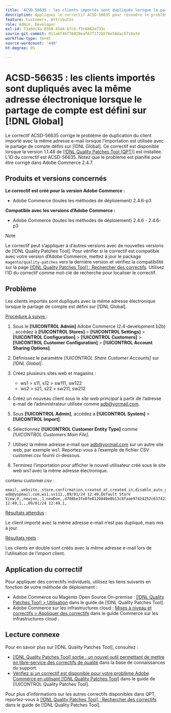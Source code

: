 ```yaml
---
title: 'ACSD-56635 : les clients importés sont dupliqués lorsque le partage de compte est défini sur  [!DNL Global]'
description: Appliquez le correctif ACSD-56635 pour résoudre le problème d’Adobe Commerce où le client importé est dupliqué avec la même adresse e-mail lorsque l’importation est utilisée avec un partage de compte défini sur  [!DNL Global].
feature: Customers, Attributes
role: Admin, Developer
exl-id: 73abec4a-03b0-45d4-bfc6-f3c6862e733c
source-git-commit: 011a6f46f76029eaf67f172b576e58dac9710a3d
workflow-type: tm+mt
source-wordcount: '440'
ht-degree: 0%

---
```


# ACSD-56635 : les clients importés sont dupliqués avec la même adresse électronique lorsque le partage de compte est défini sur [!DNL Global]

Le correctif ACSD-56635 corrige le problème de duplication du client importé avec la même adresse e-mail lorsque l’importation est utilisée avec le partage de compte défini sur [!DNL Global]. Ce correctif est disponible lorsque la version 1.1.48 de [[!DNL Quality Patches Tool (QPT)]](https://experienceleague.adobe.com/fr/docs/commerce-operations/tools/quality-patches-tool/quality-patches-tool-to-self-serve-quality-patches) est installée. L’ID du correctif est ACSD-56635. Notez que le problème est planifié pour être corrigé dans Adobe Commerce 2.4.7.

## Produits et versions concernés

**Le correctif est créé pour la version Adobe Commerce :**

* Adobe Commerce (toutes les méthodes de déploiement) 2.4.6-p3

**Compatible avec les versions d’Adobe Commerce :**

* Adobe Commerce (toutes les méthodes de déploiement) 2.4.6 - 2.4.6-p3

>[!NOTE]
>
>Le correctif peut s’appliquer à d’autres versions avec de nouvelles versions de [!DNL Quality Patches Tool]. Pour vérifier si le correctif est compatible avec votre version d’Adobe Commerce, mettez à jour le package `magento/quality-patches` vers la dernière version et vérifiez la compatibilité sur la page [[!DNL Quality Patches Tool] : Rechercher des correctifs](https://experienceleague.adobe.com/tools/commerce-quality-patches/index.html?lang=fr). Utilisez l’ID du correctif comme mot-clé de recherche pour localiser le correctif.

## Problème

Les clients importés sont dupliqués avec la même adresse électronique lorsque le partage de compte est défini sur [!DNL Global].

<u>Procédure à suivre </u> :

1. Sous le **[!UICONTROL Admin]** Adobe Commerce (2.4-development b2b) , accédez à **[!UICONTROL Stores]** > **[!UICONTROL Settings]** > **[!UICONTROL Configuration]** > **[!UICONTROL Customers]** > **[!UICONTROL Customer Configuration]** > **[!UICONTROL Account Sharing Options]**.
1. Définissez le paramètre *[!UICONTROL Share Customer Accounts]* sur *[!DNL Global]*.
1. Créez plusieurs sites web et magasins :

   * ws1 > s11, s12 > sw111, sw122
   * ws2 > s21, s22 > sw211, sw212

1. Créez un nouveau client sous le *site web principal* à partir de l’adresse e-mail de l’administrateur utilisée comme <adb@yormail.com>.
1. Sous **[!UICONTROL Admin]**, accédez à **[!UICONTROL System]** > **[!UICONTROL Import]**.
1. Sélectionnez **[!UICONTROL Customer Entity Type]** comme *[!UICONTROL Customers Main File]*.
1. Utilisez la même adresse e-mail que <adb@yormail.com> sur un autre site web, par exemple ws1. Reportez-vous à l’exemple de fichier CSV customer.csv fourni ci-dessous.
1. Terminez l’importation pour afficher le nouvel utilisateur créé sous le site web *ws1* avec la même adresse électronique.

contenu customer.csv :

```
email,_website,_store,confirmation,created_at,created_in,disable_auto_group_change,dob,firstname,gender,group_id,lastname,middlename,password_hash,prefix,rp_token,rp_token_created_at,store_id,suffix,taxvat,updated_at,website_id,password
adb@yopmail.com,ws1,sv111,,09/01/24 12:49,Default Store View,0,,newjon,,1,newDoe,,d708be3fe0fe0120840e8b13c8faae97424252c6374227ff59c05814f1aecd79:mgLqkqgTwLPLlCljzvF8hp67fNOOvOZb:1,,07e71459c137f4da15292134ff459cba,30/10/15 12:49,1,,,09/01/24 12:49,1,
```

<u>Résultats attendus</u> :

Le client importé avec la même adresse e-mail n’est pas dupliqué, mais mis à jour.

<u>Résultats réels</u> :

Les clients en double sont créés avec la même adresse e-mail lors de l’utilisation de l’import client.

## Application du correctif

Pour appliquer des correctifs individuels, utilisez les liens suivants en fonction de votre méthode de déploiement :

* Adobe Commerce ou Magento Open Source On-premise : [[!DNL Quality Patches Tool] > Utilisation](/help/tools/quality-patches-tool/usage.md) dans le guide de [!DNL Quality Patches Tool].
* Adobe Commerce sur les infrastructures cloud : [Mises à niveau et correctifs > Appliquer des correctifs](https://experienceleague.adobe.com/docs/commerce-cloud-service/user-guide/develop/upgrade/apply-patches.html?lang=fr) dans le guide Commerce sur les infrastructures cloud .

## Lecture connexe

Pour en savoir plus sur [!DNL Quality Patches Tool], consultez :

* [[!DNL Quality Patches Tool] sortie : un nouvel outil permettant de mettre en libre-service des correctifs de qualité](https://experienceleague.adobe.com/fr/docs/commerce-operations/tools/quality-patches-tool/quality-patches-tool-to-self-serve-quality-patches) dans la base de connaissances du support.
* [Vérifiez si un correctif est disponible pour votre problème Adobe Commerce en utilisant [!DNL Quality Patches Tool]](/help/tools/quality-patches-tool/patches-available-in-qpt/check-patch-for-magento-issue-with-magento-quality-patches.md) dans le guide de [!UICONTROL Quality Patches Tool].


Pour plus d’informations sur les autres correctifs disponibles dans QPT, reportez-vous à [[!DNL Quality Patches Tool] : Rechercher des correctifs](https://experienceleague.adobe.com/tools/commerce-quality-patches/index.html?lang=fr) dans le guide de [!DNL Quality Patches Tool].
